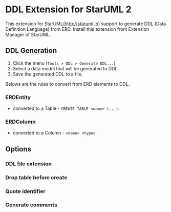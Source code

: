 DDL Extension for StarUML 2
===========================

This extension for StarUML(http://staruml.io) support to generate DDL (Data Definition Language) from ERD. Install this extension from Extension Manager of StarUML.

DDL Generation
--------------

1. Click the menu (`Tools > DDL > Generate DDL...`)
2. Select a data model that will be generated to DDL.
3. Save the generated DDL to a file.

Belows are the rules to convert from ERD elements to DDL.

### ERDEntity

* converted to a Table - `CREATE TABLE <name> (...)`.

### ERDColumn

* converted to a Column - `<name> <type>`.

Options
-------

### DDL file extension

### Drop table before create

### Quote identifier

### Generate comments
